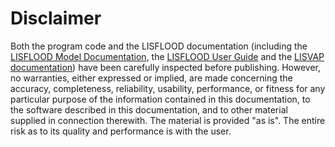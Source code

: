 # Disclaimer

Both the program code and the LISFLOOD documentation (including the [LISFLOOD Model Documentation](https://ec-jrc.github.io/lisflood-model/), the [LISFLOOD User Guide](https://ec-jrc.github.io/lisflood-code/) and the [LISVAP documentation](https://ec-jrc.github.io/lisflood-lisvap/)) have been carefully inspected before publishing. However, no  warranties, either expressed or implied, are made concerning the accuracy, completeness, reliability, usability, performance, or fitness for any particular purpose of the information contained in this documentation, to the software described in this documentation, and to other material supplied in connection therewith. The material is provided \"as is\". The entire risk as to its quality and performance is with the user.
